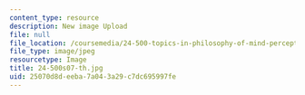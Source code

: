 ```yaml
---
content_type: resource
description: New image Upload
file: null
file_location: /coursemedia/24-500-topics-in-philosophy-of-mind-perceptual-experience-spring-2007/25070d8deeba7a043a29c7dc695997fe_24-500s07-th.jpg
file_type: image/jpeg
resourcetype: Image
title: 24-500s07-th.jpg
uid: 25070d8d-eeba-7a04-3a29-c7dc695997fe
---
```

